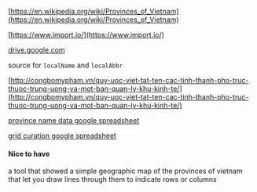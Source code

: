 [https://en.wikipedia.org/wiki/Provinces_of_Vietnam](https://en.wikipedia.org/wiki/Provinces_of_Vietnam)

[https://www.import.io/](https://www.import.io/)

[drive.google.com](drive.google.com)

source for `localName` and `localAbbr`

[http://congbomypham.vn/quy-uoc-viet-tat-ten-cac-tinh-thanh-pho-truc-thuoc-trung-uong-va-mot-ban-quan-ly-khu-kinh-te/](http://congbomypham.vn/quy-uoc-viet-tat-ten-cac-tinh-thanh-pho-truc-thuoc-trung-uong-va-mot-ban-quan-ly-khu-kinh-te/)

[province name data google spreadsheet](https://docs.google.com/spreadsheets/d/1xZlLJ1tlBlGq-XDnJPFtXjRMBVFPbKrnGvK5mAFmTlM/edit?usp=sharing)

[grid curation google spreadsheet](https://docs.google.com/spreadsheets/d/12zTw_KMjBPyIYzMNwtsj01D6dKzeB-inpmRnFNTyoy4/edit?usp=sharing)

#### Nice to have

a tool that showed a simple geographic map of the provinces of vietnam that let you draw lines through them to indicate rows or columns